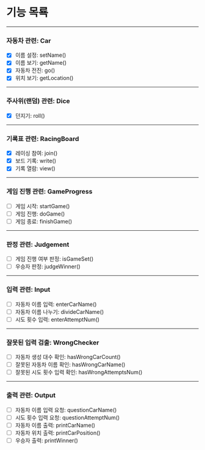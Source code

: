 # 기능 목룍
***
### 자동차 관련: Car
- [x] 이름 설정: setName()
- [x] 이름 보기: getName()
- [x] 자동차 전진: go()
- [x] 위치 보기: getLocation()
***
### 주사위(랜덤) 관련: Dice
- [x] 던지기: roll()
***
### 기록표 관련: RacingBoard
- [x] 레이싱 참여: join()
- [x] 보드 기록: write()
- [x] 기록 열람: view()
***
### 게임 진행 관련: GameProgress
- [ ] 게임 시작: startGame()
- [ ] 게임 진행: doGame()
- [ ] 게임 종료: finishGame()
***
### 판정 관련: Judgement
- [ ] 게임 진행 여부 판정: isGameSet()
- [ ] 우승자 판정: judgeWinner()
***
### 입력 관련: Input
- [ ] 자동차 이름 입력: enterCarName()
- [ ] 자동차 이름 나누기: divideCarName()
- [ ] 시도 횟수 입력: enterAttemptNum()
***
### 잘못된 입력 검출: WrongChecker
- [ ] 자동차 생성 대수 확인: hasWrongCarCount()
- [ ] 잘못된 자동차 이름 확인: hasWrongCarName()
- [ ] 잘못된 시도 횟수 입력 확인: hasWrongAttemptsNum()
***
### 출력 관련: Output
- [ ] 자동차 이름 입력 요청: questionCarName()
- [ ] 시도 횟수 입력 요청: questionAttemptNum()
- [ ] 자동차 이름 출력: printCarName()
- [ ] 자동차 위치 출력: printCarPosition()
- [ ] 우승자 출력: printWinner()